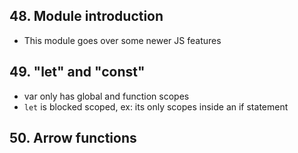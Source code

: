## 48. Module introduction
- This module goes over some newer JS features

## 49. "let" and "const"
- var only has global and function scopes
- `let` is blocked scoped, ex: its only scopes inside an if statement

## 50. Arrow functions
